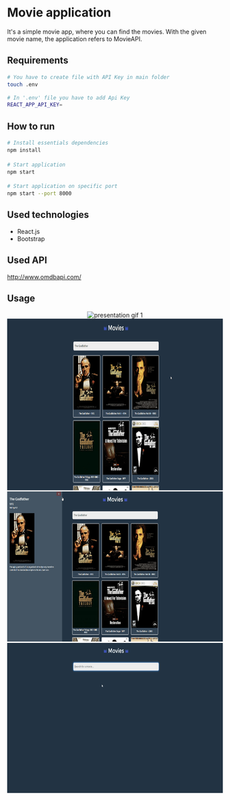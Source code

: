 # Movie application


 It's a simple movie app, where you can find the movies. With the given movie name, the application refers to MovieAPI.

## Requirements

```bash
# You have to create file with API Key in main folder 
touch .env
```


```bash
# In '.env' file you have to add Api Key
REACT_APP_API_KEY=
```

## How to run

```bash
# Install essentials dependencies
npm install

# Start application
npm start

# Start application on specific port
npm start --port 8000

```




 ## Used technologies
 * React.js
 * Bootstrap

 ## Used API
 http://www.omdbapi.com/

## Usage
<p align="center"><img class="card-img-top" src="./presentation/I.gif" alt="presentation gif 1" width="550px" height="550px">
<img class="card-img-top" src="./presentation/II.gif" alt="presentation gif 1" width="750px" height="400px">
<img class="card-img-top" src="./presentation/III.gif" alt="presentation gif 1" width="750px" height="350px">
<img class="card-img-top" src="./presentation/IV.gif" alt="presentation gif 1" width="750px" height="350px">
</p>


